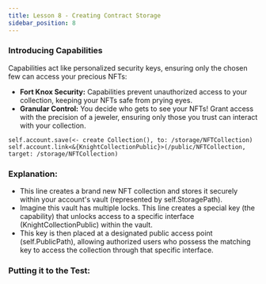 ```yaml
---
title: Lesson 8 - Creating Contract Storage
sidebar_position: 8
---
```


### Introducing Capabilities

Capabilities act like personalized security keys, ensuring only the chosen few can access your precious NFTs:

- **Fort Knox Security:** Capabilities prevent unauthorized access to your collection, keeping your NFTs safe from prying eyes.
- **Granular Control:** You decide who gets to see your NFTs! Grant access with the precision of a jeweler, ensuring only those you trust can interact with your collection.

```cadence
self.account.save(<- create Collection(), to: /storage/NFTCollection)
self.account.link<&{KnightCollectionPublic}>(/public/NFTCollection, target: /storage/NFTCollection)
```

### **Explanation:**

- This line creates a brand new NFT collection and stores it securely within your account's vault (represented by self.StoragePath).
- Imagine this vault has multiple locks. This line creates a special key (the capability) that unlocks access to a specific interface (KnightCollectionPublic) within the vault.
- This key is then placed at a designated public access point (self.PublicPath), allowing authorized users who possess the matching key to access the collection through that specific interface.

### **Putting it to the Test:**
